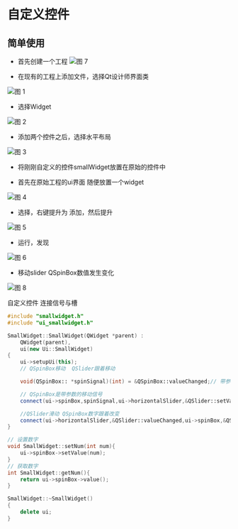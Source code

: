 # 自定义控件

## 简单使用


* 首先创建一个工程
![图 7](../../images/6c388e88a529aed9e74581f691120470baaa39022f4a1b6924bb1c414d981864.png)  

* 在现有的工程上添加文件，选择Qt设计师界面类

![图 1](../../images/158d0a02e3678d5345495fa9129e63e3abff7ddef9de40eedea9ab2c15afb721.png)  

* 选择Widget

![图 2](../../images/2e181f34808ccdfa98e114b772a5ae5db85a35183f785f463a0e75e981a6d697.png)  

* 添加两个控件之后，选择水平布局

![图 3](../../images/72b48350522a4eb2f7d3f1fcb015bcdbe466ca2fec4272e6a3d8eac0e83d228f.png)  

* 将刚刚自定义的控件smallWidget放置在原始的控件中

* 首先在原始工程的ui界面 随便放置一个widget

![图 4](../../images/7b0cb0b217162f7d8c8cd6b0dac678b07b3ca8769b9e8e808855e4118de307c2.png)  

* 选择，右键提升为 添加，然后提升

![图 5](../../images/0c7a8238cd7ebd52bde131296c5f0a775af8d3ad4405b6e21fca2f08238f3426.png)  

* 运行，发现

![图 6](../../images/3b73c62e6c03040bb1d409f8e426b4c1f18307830bd75acd9ad589fa70cb8edd.png)  


* 移动slider QSpinBox数值发生变化

![图 8](../../images/c6a2babff99feb122bb72429166c42b5535513c8797f682014ebffe5a1afca73.png)  


自定义控件 连接信号与槽
```cpp
#include "smallwidget.h"
#include "ui_smallwidget.h"

SmallWidget::SmallWidget(QWidget *parent) :
    QWidget(parent),
    ui(new Ui::SmallWidget)
{
    ui->setupUi(this);
    // QSpinBox移动  QSlider跟着移动

    void(QSpinBox:: *spinSignal)(int) = &QSpinBox::valueChanged;// 带参数的信号

    // QSpinBox是带参数的移动信号
    connect(ui->spinBox,spinSignal,ui->horizontalSlider,&QSlider::setValue);

    //QSlider滑动 QSpinBox数字跟着改变
    connect(ui->horizontalSlider,&QSlider::valueChanged,ui->spinBox,&QSpinBox::setValue);
}

// 设置数字
void SmallWidget::setNum(int num){
    ui->spinBox->setValue(num);
}
// 获取数字
int SmallWidget::getNum(){
    return ui->spinBox->value();
}

SmallWidget::~SmallWidget()
{
    delete ui;
}


```




